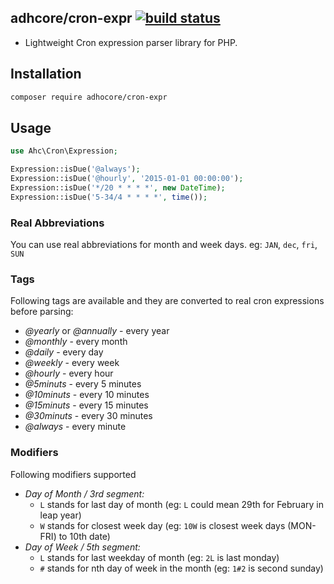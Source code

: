 ## adhcore/cron-expr [![build status](https://travis-ci.org/adhocore/cron-expr.svg?branch=master)](https://travis-ci.org/adhocore/cron-expr)

- Lightweight Cron expression parser library for PHP.

## Installation
```bash
composer require adhocore/cron-expr
```

## Usage
```php
use Ahc\Cron\Expression;

Expression::isDue('@always');
Expression::isDue('@hourly', '2015-01-01 00:00:00');
Expression::isDue('*/20 * * * *', new DateTime);
Expression::isDue('5-34/4 * * * *', time());
```

### Real Abbreviations
You can use real abbreviations for month and week days. eg: `JAN`, `dec`, `fri`, `SUN`


### Tags
Following tags are available and they are converted to real cron expressions before parsing:

- *@yearly* or *@annually* - every year
- *@monthly* - every month
- *@daily* - every day
- *@weekly* - every week
- *@hourly* - every hour
- *@5minuts* - every 5 minutes
- *@10minuts* - every 10 minutes
- *@15minuts* - every 15 minutes
- *@30minuts* - every 30 minutes
- *@always* - every minute

### Modifiers
Following modifiers supported

- *Day of Month / 3rd segment:*
	- `L` stands for last day of month (eg: `L` could mean 29th for February in leap year)
	- `W` stands for closest week day (eg: `10W` is closest week days (MON-FRI) to 10th date)
- *Day of Week / 5th segment:*
	- `L` stands for last weekday of month (eg: `2L` is last monday)
	- `#` stands for nth day of week in the month (eg: `1#2` is second sunday)

